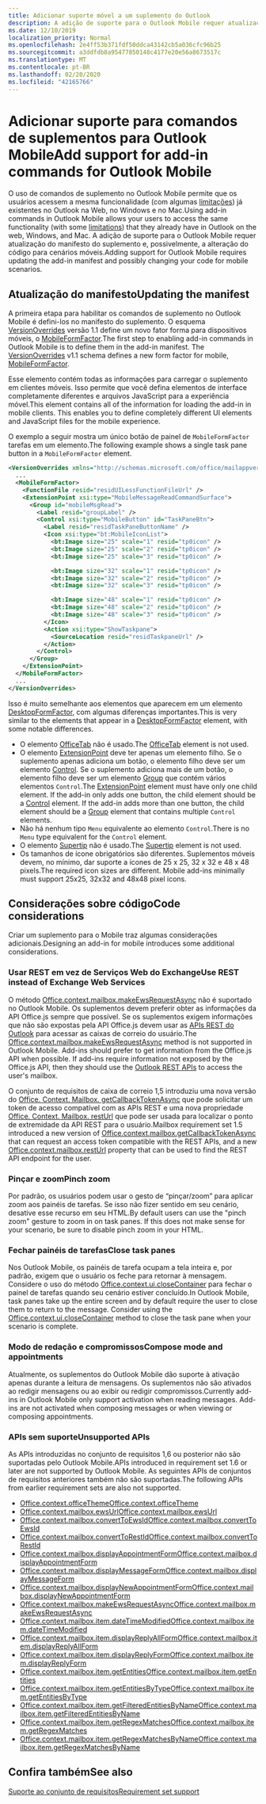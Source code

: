 ```yaml
---
title: Adicionar suporte móvel a um suplemento do Outlook
description: A adição de suporte para o Outlook Mobile requer atualização do manifesto do suplemento e, possivelmente, a alteração do código para cenários móveis.
ms.date: 12/10/2019
localization_priority: Normal
ms.openlocfilehash: 2e4ff53b371fdf50ddca43142cb5a036cfc96b25
ms.sourcegitcommit: a3ddfdb8a95477850148c4177e20e56a8673517c
ms.translationtype: MT
ms.contentlocale: pt-BR
ms.lasthandoff: 02/20/2020
ms.locfileid: "42165766"
---
```

# <a name="add-support-for-add-in-commands-for-outlook-mobile"></a><span data-ttu-id="bcc9b-103">Adicionar suporte para comandos de suplementos para Outlook Mobile</span><span class="sxs-lookup"><span data-stu-id="bcc9b-103">Add support for add-in commands for Outlook Mobile</span></span>

<span data-ttu-id="bcc9b-104">O uso de comandos de suplemento no Outlook Mobile permite que os usuários acessem a mesma funcionalidade (com algumas [limitações](#code-considerations)) já existentes no Outlook na Web, no Windows e no Mac.</span><span class="sxs-lookup"><span data-stu-id="bcc9b-104">Using add-in commands in Outlook Mobile allows your users to access the same functionality (with some [limitations](#code-considerations)) that they already have in Outlook on the web, Windows, and Mac.</span></span> <span data-ttu-id="bcc9b-105">A adição de suporte para o Outlook Mobile requer atualização do manifesto do suplemento e, possivelmente, a alteração do código para cenários móveis.</span><span class="sxs-lookup"><span data-stu-id="bcc9b-105">Adding support for Outlook Mobile requires updating the add-in manifest and possibly changing your code for mobile scenarios.</span></span>

## <a name="updating-the-manifest"></a><span data-ttu-id="bcc9b-106">Atualização do manifesto</span><span class="sxs-lookup"><span data-stu-id="bcc9b-106">Updating the manifest</span></span>

<span data-ttu-id="bcc9b-p102">A primeira etapa para habilitar os comandos de suplemento no Outlook Mobile é defini-los no manifesto do suplemento. O esquema [VersionOverrides](../reference/manifest/versionoverrides.md) versão 1.1 define um novo fator forma para dispositivos móveis, o [MobileFormFactor](../reference/manifest/mobileformfactor.md).</span><span class="sxs-lookup"><span data-stu-id="bcc9b-p102">The first step to enabling add-in commands in Outlook Mobile is to define them in the add-in manifest. The [VersionOverrides](../reference/manifest/versionoverrides.md) v1.1 schema defines a new form factor for mobile, [MobileFormFactor](../reference/manifest/mobileformfactor.md).</span></span>

<span data-ttu-id="bcc9b-p103">Esse elemento contém todas as informações para carregar o suplemento em clientes móveis. Isso permite que você defina elementos de interface completamente diferentes e arquivos JavaScript para a experiência móvel.</span><span class="sxs-lookup"><span data-stu-id="bcc9b-p103">This element contains all of the information for loading the add-in in mobile clients. This enables you to define completely different UI elements and JavaScript files for the mobile experience.</span></span>

<span data-ttu-id="bcc9b-111">O exemplo a seguir mostra um único botão de painel de `MobileFormFactor` tarefas em um elemento.</span><span class="sxs-lookup"><span data-stu-id="bcc9b-111">The following example shows a single task pane button in a `MobileFormFactor` element.</span></span>

```xml
<VersionOverrides xmlns="http://schemas.microsoft.com/office/mailappversionoverrides/1.1" xsi:type="VersionOverridesV1_1">
  ...
  <MobileFormFactor>
    <FunctionFile resid="residUILessFunctionFileUrl" />
    <ExtensionPoint xsi:type="MobileMessageReadCommandSurface">
      <Group id="mobileMsgRead">
        <Label resid="groupLabel" />
        <Control xsi:type="MobileButton" id="TaskPaneBtn">
          <Label resid="residTaskPaneButtonName" />
          <Icon xsi:type="bt:MobileIconList">
            <bt:Image size="25" scale="1" resid="tp0icon" />
            <bt:Image size="25" scale="2" resid="tp0icon" />
            <bt:Image size="25" scale="3" resid="tp0icon" />

            <bt:Image size="32" scale="1" resid="tp0icon" />
            <bt:Image size="32" scale="2" resid="tp0icon" />
            <bt:Image size="32" scale="3" resid="tp0icon" />

            <bt:Image size="48" scale="1" resid="tp0icon" />
            <bt:Image size="48" scale="2" resid="tp0icon" />
            <bt:Image size="48" scale="3" resid="tp0icon" />
          </Icon>
          <Action xsi:type="ShowTaskpane">
            <SourceLocation resid="residTaskpaneUrl" />
          </Action>
        </Control>
      </Group>
    </ExtensionPoint>
  </MobileFormFactor>
  ...
</VersionOverrides>
```

<span data-ttu-id="bcc9b-112">Isso é muito semelhante aos elementos que aparecem em um elemento [DesktopFormFactor](../reference/manifest/desktopformfactor.md), com algumas diferenças importantes.</span><span class="sxs-lookup"><span data-stu-id="bcc9b-112">This is very similar to the elements that appear in a [DesktopFormFactor](../reference/manifest/desktopformfactor.md) element, with some notable differences.</span></span>

- <span data-ttu-id="bcc9b-113">O elemento [OfficeTab](../reference/manifest/officetab.md) não é usado.</span><span class="sxs-lookup"><span data-stu-id="bcc9b-113">The [OfficeTab](../reference/manifest/officetab.md) element is not used.</span></span>
- <span data-ttu-id="bcc9b-p104">O elemento [ExtensionPoint](../reference/manifest/extensionpoint.md) deve ter apenas um elemento filho. Se o suplemento apenas adiciona um botão, o elemento filho deve ser um elemento [Control](../reference/manifest/control.md). Se o suplemento adiciona mais de um botão, o elemento filho deve ser um elemento [Group](../reference/manifest/group.md) que contém vários elementos `Control`.</span><span class="sxs-lookup"><span data-stu-id="bcc9b-p104">The [ExtensionPoint](../reference/manifest/extensionpoint.md) element must have only one child element. If the add-in only adds one button, the child element should be a [Control](../reference/manifest/control.md) element. If the add-in adds more than one button, the child element should be a [Group](../reference/manifest/group.md) element that contains multiple `Control` elements.</span></span>
- <span data-ttu-id="bcc9b-117">Não há nenhum tipo `Menu` equivalente ao elemento `Control`.</span><span class="sxs-lookup"><span data-stu-id="bcc9b-117">There is no `Menu` type equivalent for the `Control` element.</span></span>
- <span data-ttu-id="bcc9b-118">O elemento [Supertip](../reference/manifest/supertip.md) não é usado.</span><span class="sxs-lookup"><span data-stu-id="bcc9b-118">The [Supertip](../reference/manifest/supertip.md) element is not used.</span></span>
- <span data-ttu-id="bcc9b-p105">Os tamanhos de ícone obrigatórios são diferentes. Suplementos móveis devem, no mínimo, dar suporte a ícones de 25 x 25, 32 x 32 e 48 x 48 pixels.</span><span class="sxs-lookup"><span data-stu-id="bcc9b-p105">The required icon sizes are different. Mobile add-ins minimally must support 25x25, 32x32 and 48x48 pixel icons.</span></span>

## <a name="code-considerations"></a><span data-ttu-id="bcc9b-121">Considerações sobre código</span><span class="sxs-lookup"><span data-stu-id="bcc9b-121">Code considerations</span></span>

<span data-ttu-id="bcc9b-122">Criar um suplemento para o Mobile traz algumas considerações adicionais.</span><span class="sxs-lookup"><span data-stu-id="bcc9b-122">Designing an add-in for mobile introduces some additional considerations.</span></span>

### <a name="use-rest-instead-of-exchange-web-services"></a><span data-ttu-id="bcc9b-123">Usar REST em vez de Serviços Web do Exchange</span><span class="sxs-lookup"><span data-stu-id="bcc9b-123">Use REST instead of Exchange Web Services</span></span>

<span data-ttu-id="bcc9b-p106">O método [Office.context.mailbox.makeEwsRequestAsync](../reference/objectmodel/preview-requirement-set/office.context.mailbox.md#methods) não é suportado no Outlook Mobile. Os suplementos devem preferir obter as informações da API Office.js sempre que possível. Se os suplementos exigem informações que não são expostas pela API Office.js devem usar as [APIs REST do Outlook](/outlook/rest/) para acessar as caixas de correio do usuário.</span><span class="sxs-lookup"><span data-stu-id="bcc9b-p106">The [Office.context.mailbox.makeEwsRequestAsync](../reference/objectmodel/preview-requirement-set/office.context.mailbox.md#methods) method is not supported in Outlook Mobile. Add-ins should prefer to get information from the Office.js API when possible. If add-ins require information not exposed by the Office.js API, then they should use the [Outlook REST APIs](/outlook/rest/) to access the user's mailbox.</span></span>

<span data-ttu-id="bcc9b-127">O conjunto de requisitos de caixa de correio 1,5 introduziu uma nova versão do [Office. Context. Mailbox. getCallbackTokenAsync](../reference/objectmodel/preview-requirement-set/office.context.mailbox.md#methods) que pode solicitar um token de acesso compatível com as APIs REST e uma nova propriedade [Office. Context. Mailbox. restUrl](../reference/objectmodel/preview-requirement-set/office.context.mailbox.md#properties) que pode ser usada para localizar o ponto de extremidade da API REST para o usuário.</span><span class="sxs-lookup"><span data-stu-id="bcc9b-127">Mailbox requirement set 1.5 introduced a new version of [Office.context.mailbox.getCallbackTokenAsync](../reference/objectmodel/preview-requirement-set/office.context.mailbox.md#methods) that can request an access token compatible with the REST APIs, and a new [Office.context.mailbox.restUrl](../reference/objectmodel/preview-requirement-set/office.context.mailbox.md#properties) property that can be used to find the REST API endpoint for the user.</span></span>

### <a name="pinch-zoom"></a><span data-ttu-id="bcc9b-128">Pinçar e zoom</span><span class="sxs-lookup"><span data-stu-id="bcc9b-128">Pinch zoom</span></span>

<span data-ttu-id="bcc9b-p107">Por padrão, os usuários podem usar o gesto de “pinçar/zoom” para aplicar zoom aos painéis de tarefas. Se isso não fizer sentido em seu cenário, desative esse recurso em seu HTML.</span><span class="sxs-lookup"><span data-stu-id="bcc9b-p107">By default users can use the "pinch zoom" gesture to zoom in on task panes. If this does not make sense for your scenario, be sure to disable pinch zoom in your HTML.</span></span>

### <a name="close-task-panes"></a><span data-ttu-id="bcc9b-131">Fechar painéis de tarefas</span><span class="sxs-lookup"><span data-stu-id="bcc9b-131">Close task panes</span></span>

<span data-ttu-id="bcc9b-p108">Nos Outlook Mobile, os painéis de tarefa ocupam a tela inteira e, por padrão, exigem que o usuário os feche para retornar à mensagem. Considere o uso do método [Office.context.ui.closeContainer](/javascript/api/office/office.ui#closecontainer--) para fechar o painel de tarefas quando seu cenário estiver concluído.</span><span class="sxs-lookup"><span data-stu-id="bcc9b-p108">In Outlook Mobile, task panes take up the entire screen and by default require the user to close them to return to the message. Consider using the [Office.context.ui.closeContainer](/javascript/api/office/office.ui#closecontainer--) method to close the task pane when your scenario is complete.</span></span>

### <a name="compose-mode-and-appointments"></a><span data-ttu-id="bcc9b-134">Modo de redação e compromissos</span><span class="sxs-lookup"><span data-stu-id="bcc9b-134">Compose mode and appointments</span></span>

<span data-ttu-id="bcc9b-p109">Atualmente, os suplementos do Outlook Mobile dão suporte à ativação apenas durante a leitura de mensagens. Os suplementos não são ativados ao redigir mensagens ou ao exibir ou redigir compromissos.</span><span class="sxs-lookup"><span data-stu-id="bcc9b-p109">Currently add-ins in Outlook Mobile only support activation when reading messages. Add-ins are not activated when composing messages or when viewing or composing appointments.</span></span>

### <a name="unsupported-apis"></a><span data-ttu-id="bcc9b-137">APIs sem suporte</span><span class="sxs-lookup"><span data-stu-id="bcc9b-137">Unsupported APIs</span></span>

<span data-ttu-id="bcc9b-138">As APIs introduzidas no conjunto de requisitos 1,6 ou posterior não são suportadas pelo Outlook Mobile.</span><span class="sxs-lookup"><span data-stu-id="bcc9b-138">APIs introduced in requirement set 1.6 or later are not supported by Outlook Mobile.</span></span> <span data-ttu-id="bcc9b-139">As seguintes APIs de conjuntos de requisitos anteriores também não são suportadas.</span><span class="sxs-lookup"><span data-stu-id="bcc9b-139">The following APIs from earlier requirement sets are also not supported.</span></span>

  - [<span data-ttu-id="bcc9b-140">Office.context.officeTheme</span><span class="sxs-lookup"><span data-stu-id="bcc9b-140">Office.context.officeTheme</span></span>](../reference/objectmodel/preview-requirement-set/office.context.md#officetheme-officetheme)
  - [<span data-ttu-id="bcc9b-141">Office.context.mailbox.ewsUrl</span><span class="sxs-lookup"><span data-stu-id="bcc9b-141">Office.context.mailbox.ewsUrl</span></span>](../reference/objectmodel/preview-requirement-set/office.context.mailbox.md#properties)
  - [<span data-ttu-id="bcc9b-142">Office.context.mailbox.convertToEwsId</span><span class="sxs-lookup"><span data-stu-id="bcc9b-142">Office.context.mailbox.convertToEwsId</span></span>](../reference/objectmodel/preview-requirement-set/office.context.mailbox.md#methods)
  - [<span data-ttu-id="bcc9b-143">Office.context.mailbox.convertToRestId</span><span class="sxs-lookup"><span data-stu-id="bcc9b-143">Office.context.mailbox.convertToRestId</span></span>](../reference/objectmodel/preview-requirement-set/office.context.mailbox.md#methods)
  - [<span data-ttu-id="bcc9b-144">Office.context.mailbox.displayAppointmentForm</span><span class="sxs-lookup"><span data-stu-id="bcc9b-144">Office.context.mailbox.displayAppointmentForm</span></span>](../reference/objectmodel/preview-requirement-set/office.context.mailbox.md#methods)
  - [<span data-ttu-id="bcc9b-145">Office.context.mailbox.displayMessageForm</span><span class="sxs-lookup"><span data-stu-id="bcc9b-145">Office.context.mailbox.displayMessageForm</span></span>](../reference/objectmodel/preview-requirement-set/office.context.mailbox.md#methods)
  - [<span data-ttu-id="bcc9b-146">Office.context.mailbox.displayNewAppointmentForm</span><span class="sxs-lookup"><span data-stu-id="bcc9b-146">Office.context.mailbox.displayNewAppointmentForm</span></span>](../reference/objectmodel/preview-requirement-set/office.context.mailbox.md#methods)
  - [<span data-ttu-id="bcc9b-147">Office.context.mailbox.makeEwsRequestAsync</span><span class="sxs-lookup"><span data-stu-id="bcc9b-147">Office.context.mailbox.makeEwsRequestAsync</span></span>](../reference/objectmodel/preview-requirement-set/office.context.mailbox.md#methods)
  - [<span data-ttu-id="bcc9b-148">Office.context.mailbox.item.dateTimeModified</span><span class="sxs-lookup"><span data-stu-id="bcc9b-148">Office.context.mailbox.item.dateTimeModified</span></span>](../reference/objectmodel/preview-requirement-set/office.context.mailbox.item.md#properties)
  - [<span data-ttu-id="bcc9b-149">Office.context.mailbox.item.displayReplyAllForm</span><span class="sxs-lookup"><span data-stu-id="bcc9b-149">Office.context.mailbox.item.displayReplyAllForm</span></span>](../reference/objectmodel/preview-requirement-set/office.context.mailbox.item.md#methods)
  - [<span data-ttu-id="bcc9b-150">Office.context.mailbox.item.displayReplyForm</span><span class="sxs-lookup"><span data-stu-id="bcc9b-150">Office.context.mailbox.item.displayReplyForm</span></span>](../reference/objectmodel/preview-requirement-set/office.context.mailbox.item.md#methods)
  - [<span data-ttu-id="bcc9b-151">Office.context.mailbox.item.getEntities</span><span class="sxs-lookup"><span data-stu-id="bcc9b-151">Office.context.mailbox.item.getEntities</span></span>](../reference/objectmodel/preview-requirement-set/office.context.mailbox.item.md#methods)
  - [<span data-ttu-id="bcc9b-152">Office.context.mailbox.item.getEntitiesByType</span><span class="sxs-lookup"><span data-stu-id="bcc9b-152">Office.context.mailbox.item.getEntitiesByType</span></span>](../reference/objectmodel/preview-requirement-set/office.context.mailbox.item.md#methods)
  - [<span data-ttu-id="bcc9b-153">Office.context.mailbox.item.getFilteredEntitiesByName</span><span class="sxs-lookup"><span data-stu-id="bcc9b-153">Office.context.mailbox.item.getFilteredEntitiesByName</span></span>](../reference/objectmodel/preview-requirement-set/office.context.mailbox.item.md#methods)
  - [<span data-ttu-id="bcc9b-154">Office.context.mailbox.item.getRegexMatches</span><span class="sxs-lookup"><span data-stu-id="bcc9b-154">Office.context.mailbox.item.getRegexMatches</span></span>](../reference/objectmodel/preview-requirement-set/office.context.mailbox.item.md#methods)
  - [<span data-ttu-id="bcc9b-155">Office.context.mailbox.item.getRegexMatchesByName</span><span class="sxs-lookup"><span data-stu-id="bcc9b-155">Office.context.mailbox.item.getRegexMatchesByName</span></span>](../reference/objectmodel/preview-requirement-set/office.context.mailbox.item.md#methods)

## <a name="see-also"></a><span data-ttu-id="bcc9b-156">Confira também</span><span class="sxs-lookup"><span data-stu-id="bcc9b-156">See also</span></span>

[<span data-ttu-id="bcc9b-157">Suporte ao conjunto de requisitos</span><span class="sxs-lookup"><span data-stu-id="bcc9b-157">Requirement set support</span></span>](../reference/requirement-sets/outlook-api-requirement-sets.md#requirement-sets-supported-by-exchange-servers-and-outlook-clients)
